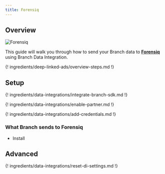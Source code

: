 ```yaml
---
title: Forensiq
---
```

## Overview

![Forensiq](https://cdn.branch.io/branch-assets/ad-partner-manager//b185ed648c28-Forensiq_logo_web_color-1561594656041.png)

This guide will walk you through how to send your Branch data to **[Forensiq](https://impact.com/ad-fraud-detection/)** using Branch Data Integration.

{! ingredients/deep-linked-ads/overview-steps.md !}

## Setup

{! ingredients/data-integrations/integrate-branch-sdk.md !}

{! ingredients/data-integrations/enable-partner.md !}

{! ingredients/data-integrations/add-credentials.md !}

### What Branch sends to Forensiq

* Install

## Advanced

{! ingredients/data-integrations/reset-di-settings.md !}

